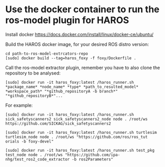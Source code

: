 # Use the docker container to run the ros-model plugin for HAROS

Install docker https://docs.docker.com/install/linux/docker-ce/ubuntu/

Build the HAROS docker image, for your desired ROS distro version:
```
cd path-to-ros-model-extrcators-repo
[sudo] docker build --tag=haros_foxy -f foxy/Dockerfile .
```

Call the ros-model extractor plugin, remember you have to also clone the repository to be analysed:

```
[sudo] docker run -it haros_foxy:latest /haros_runner.sh *package_name* *node_name* *type* *path_to_resulted_model* *workspace_path* "*github_repositoryA -b branch*" "*github_repositoryB*"...
```

For example:

```
[sudo] docker run -it haros_foxy:latest /haros_runner.sh sick_safetyscanners2 sick_safetyscanners2_node node . /root/ws  https://github.com/SICKAG/sick_safetyscanners2

[sudo] docker run -it haros_foxy:latest /haros_runner.sh turtlesim turtlesim_node node . /root/ws "https://github.com/ros/ros_tut
orials -b foxy-devel"

[sudo] docker run -it haros_foxy:latest /haros_runner.sh test_pkg test_node node . /root/ws "https://github.com/ipa-nhg/test_ros2_code_extractor -b ros2Parameters"

```


